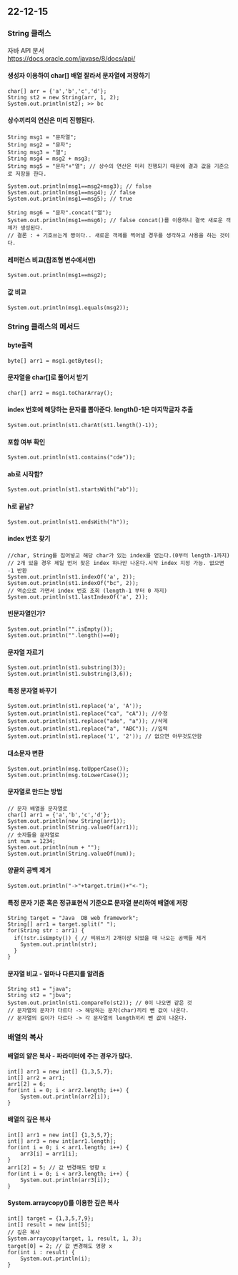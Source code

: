 ## 22-12-15
### String 클래스
자바 API 문서   
https://docs.oracle.com/javase/8/docs/api/   
#### 생성자 이용하여 char[] 배열 잘라서 문자열에 저장하기
```
char[] arr = {'a','b','c','d'};
String st2 = new String(arr, 1, 2);
System.out.println(st2); >> bc
```
#### 상수끼리의 연산은 미리 진행된다.
```
String msg1 = "문자열";
String msg2 = "문자";
String msg3 = "열";
String msg4 = msg2 + msg3;
String msg5 = "문자"+"열"; // 상수의 연산은 미리 진행되기 때문에 결과 값을 기준으로 저장을 한다.

System.out.println(msg1==msg2+msg3); // false
System.out.println(msg1==msg4); // false
System.out.println(msg1==msg5); // true

String msg6 = "문자".concat("열");
System.out.println(msg1==msg6); // false concat()를 이용하니 결국 새로운 객체가 생성된다.
// 결론 : + 기호쓰는게 짱이다.. 새로운 객체를 찍어낼 경우를 생각하고 사용을 하는 것이다.
```

#### 레퍼런스 비교(참조형 변수에서만)
```
System.out.println(msg1==msg2);
```
#### 값 비교
```
System.out.println(msg1.equals(msg2));
```
### String 클래스의 메서드
#### byte출력
```
byte[] arr1 = msg1.getBytes();
```
#### 문자열을 char[]로 풀어서 받기
```
char[] arr2 = msg1.toCharArray();
```
#### index 번호에 해당하는 문자를 뽑아준다. length()-1은 마지막글자 추출
```
System.out.println(st1.charAt(st1.length()-1));
```
#### 포함 여부 확인
```
System.out.println(st1.contains("cde"));
```
#### ab로 시작함?
```
System.out.println(st1.startsWith("ab"));
```
#### h로 끝남?
```
System.out.println(st1.endsWith("h"));
```
#### index 번호 찾기
```
//char, String를 집어넣고 해당 char가 있는 index를 얻는다.(0부터 length-1까지)
// 2개 있을 경우 제일 먼저 찾은 index 하나만 나온다.시작 index 지정 가능. 없으면 -1 반환
System.out.println(st1.indexOf('a', 2));
System.out.println(st1.indexOf("bc", 2));
// 역순으로 가면서 index 번호 조회 (length-1 부터 0 까지)
System.out.println(st1.lastIndexOf('a', 2));
```
#### 빈문자열인가?
```
System.out.println("".isEmpty());
System.out.println("".length()==0);
```
#### 문자열 자르기 
```
System.out.println(st1.substring(3));
System.out.println(st1.substring(3,6));
```
#### 특정 문자열 바꾸기
```
System.out.println(st1.replace('a', 'A')); 
System.out.println(st1.replace("ca", "cA")); //수정 
System.out.println(st1.replace("ade", "a")); //삭제
System.out.println(st1.replace("a", "ABC")); //입력
System.out.println(st1.replace('1', '2')); // 없으면 아무것도안함
```
#### 대소문자 변환
```
System.out.println(msg.toUpperCase());
System.out.println(msg.toLowerCase());
```
#### 문자열로 만드는 방법
```
// 문자 배열을 문자열로
char[] arr1 = {'a','b','c','d'};
System.out.println(new String(arr1));
System.out.println(String.valueOf(arr1));
// 숫자들을 문자열로
int num = 1234;
System.out.println(num + "");
System.out.println(String.valueOf(num));
```
#### 양끝의 공백 제거
```
System.out.println("->"+target.trim()+"<-");
```
#### 특정 문자 기준 혹은 정규표현식 기준으로 문자열 분리하여 배열에 저장
```
String target = "Java  DB web framework";
String[] arr1 = target.split(" ");
for(String str : arr1) {
  if(!str.isEmpty()) { // 띄워쓰기 2개이상 되었을 때 나오는 공백들 제거 
    System.out.println(str);
  }
}
```
#### 문자열 비교 - 얼마나 다른지를 알려줌
```
String st1 = "java";
String st2 = "jbva";
System.out.println(st1.compareTo(st2)); // 0이 나오면 같은 것
// 문자열의 문자가 다르다 -> 해당하는 문자(char)끼리 뺀 값이 나온다.
// 문자열의 길이가 다르다 -> 각 문자열의 length끼리 뺀 값이 나온다.
```

### 배열의 복사
#### 배열의 얕은 복사 - 파라미터에 주는 경우가 많다.
```
int[] arr1 = new int[] {1,3,5,7};
int[] arr2 = arr1;
arr1[2] = 6;
for(int i = 0; i < arr2.length; i++) {
    System.out.println(arr2[i]);
}
```
#### 배열의 깊은 복사
```
int[] arr1 = new int[] {1,3,5,7};
int[] arr3 = new int[arr1.length];
for(int i = 0; i < arr1.length; i++) {
    arr3[i] = arr1[i];
}
arr1[2] = 5; // 값 변경해도 영향 x
for(int i = 0; i < arr3.length; i++) {
    System.out.println(arr3[i]);
}
```
#### System.arraycopy()를 이용한 깊은 복사
```
int[] target = {1,3,5,7,9};
int[] result = new int[5];
// 깊은 복사
System.arraycopy(target, 1, result, 1, 3); 
target[0] = 2; // 값 변경해도 영향 x
for(int i : result) {
	System.out.println(i);
}
```
